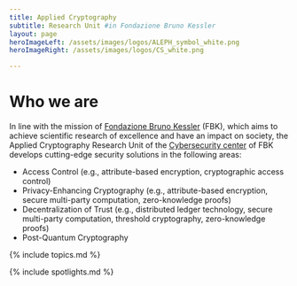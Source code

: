 ```yaml
---
title: Applied Cryptography
subtitle: Research Unit #in Fondazione Bruno Kessler
layout: page
heroImageLeft: /assets/images/logos/ALEPH_symbol_white.png
heroImageRight: /assets/images/logos/CS_white.png

---
```


# Who we are
In line with the mission of [Fondazione Bruno Kessler](https://www.fbk.eu) (FBK), which aims to achieve scientific research of excellence and have an impact on society, the Applied Cryptography Research Unit of the [Cybersecurity center](https://www.fbk.eu/it/cybersecurity/) of FBK develops cutting-edge security solutions in the following areas: 

- Access Control (e.g., attribute-based encryption, cryptographic access control)
- Privacy-Enhancing Cryptography (e.g., attribute-based encryption, secure multi-party computation, zero-knowledge proofs)
- Decentralization of Trust (e.g., distributed ledger technology, secure multi-party computation, threshold cryptography, zero-knowledge proofs)
- Post-Quantum Cryptography

{% include topics.md %}

{% include spotlights.md %}
